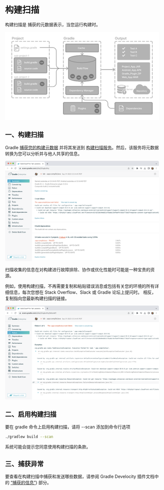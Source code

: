 # 构建扫描
构建扫描是 捕获的元数据表示，当您运行构建时。

![](./gradle-basic-1.png)

## 一、构建扫描
Gradle [捕获您的构建元数据](https://docs.gradle.org.cn/current/userguide/build_scans.html#sec:captured-information) 并将其发送到 [构建扫描服务](https://scans.gradle.com/)。然后，该服务将元数据转换为您可以分析并与他人共享的信息。

![](./build-scan-1.png)


扫描收集的信息在对构建进行故障排除、协作或优化性能时可能是一种宝贵的资源。

例如，使用构建扫描，不再需要复制和粘贴错误消息或包括有关您的环境的所有详细信息，每次您想在 Stack Overflow、Slack 或 Gradle 论坛上提问时。 相反，复制指向您最新构建扫描的链接。

![](./build-scan-2.png)

## 二、启用构建扫描
要在 gradle 命令上启用构建扫描，请将 --scan 添加到命令行选项

```bash
./gradlew build --scan
```
系统可能会提示您同意使用构建扫描的条款。

## 三、捕获异常

要查看在构建扫描中捕获和发送哪些数据，请参阅 Gradle Develocity 插件文档中的 [“捕获的信息”](https://docs.gradle.com/develocity/gradle-plugin/current/#captured_information)) 部分。
